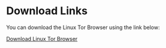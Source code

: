 # Download Links

You can download the Linux Tor Browser using the link below:

[Download Linux Tor Browser](https://github.com/dileep-kumar-koppula/Apps.Linux.Browser.Tor/releases/download/v1/Linux-Tor-Browser.tar.xz)
